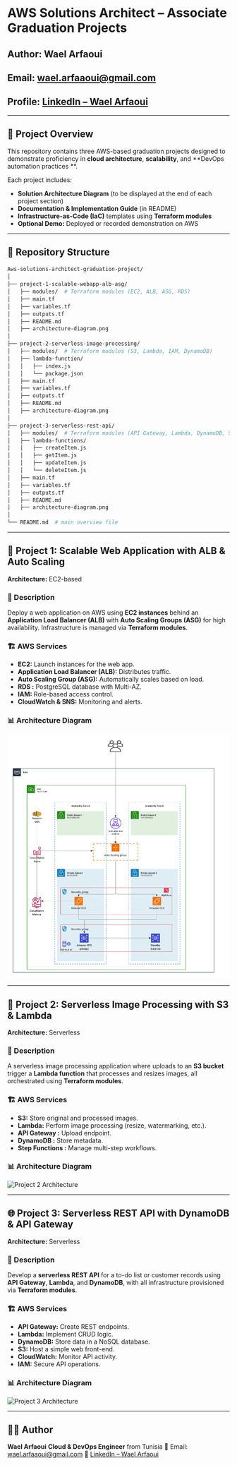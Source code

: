 # AWS Solutions Architect – Associate Graduation Projects

## **Author:** Wael Arfaoui

## **Email:** [wael.arfaaoui@gmail.com](mailto:wael.arfaaoui@gmail.com)

## **Profile:** [LinkedIn – Wael Arfaoui](https://www.linkedin.com/in/wael-arfaoui-2b5503213/)

---

## 📘 Project Overview

This repository contains three AWS-based graduation projects designed to demonstrate proficiency in **cloud architecture**, **scalability**, and **DevOps automation practices **.

Each project includes:

* **Solution Architecture Diagram** (to be displayed at the end of each project section)
* **Documentation & Implementation Guide** (in README)
* **Infrastructure-as-Code (IaC)** templates using **Terraform modules**
* **Optional Demo:** Deployed or recorded demonstration on AWS

---

## 📁 Repository Structure

```bash
Aws-solutions-architect-graduation-project/
│
├── project-1-scalable-webapp-alb-asg/
│   ├── modules/  # Terraform modules (EC2, ALB, ASG, RDS)
│   ├── main.tf
│   ├── variables.tf
│   ├── outputs.tf
│   ├── README.md
│   ├── architecture-diagram.png
│
├── project-2-serverless-image-processing/
│   ├── modules/  # Terraform modules (S3, Lambda, IAM, DynamoDB)
│   ├── lambda-function/
│   │   ├── index.js
│   │   └── package.json
│   ├── main.tf
│   ├── variables.tf
│   ├── outputs.tf
│   ├── README.md
│   ├── architecture-diagram.png
│
├── project-3-serverless-rest-api/
│   ├── modules/  # Terraform modules (API Gateway, Lambda, DynamoDB, S3)
│   ├── lambda-functions/
│   │   ├── createItem.js
│   │   ├── getItem.js
│   │   ├── updateItem.js
│   │   └── deleteItem.js
│   ├── main.tf
│   ├── variables.tf
│   ├── outputs.tf
│   ├── README.md
│   ├── architecture-diagram.png
│
└── README.md  # main overview file
```

---

## 🚀 Project 1: Scalable Web Application with ALB & Auto Scaling

**Architecture:** EC2-based

### 🧩 Description

Deploy a web application on AWS using **EC2 instances** behind an **Application Load Balancer (ALB)** with **Auto Scaling Groups (ASG)** for high availability. Infrastructure is managed via **Terraform modules**.

### 🏗️ AWS Services

* **EC2:** Launch instances for the web app.
* **Application Load Balancer (ALB):** Distributes traffic.
* **Auto Scaling Group (ASG):** Automatically scales based on load.
* **RDS :** PostgreSQL database with Multi-AZ.
* **IAM:** Role-based access control.
* **CloudWatch & SNS:** Monitoring and alerts.

### 📊 Architecture Diagram

![Project 1 Architecture](./project-1-scalable-webapp-alb-asg/architecture-diagram.png)

---

## 🧠 Project 2: Serverless Image Processing with S3 & Lambda

**Architecture:** Serverless

### 🧩 Description

A serverless image processing application where uploads to an **S3 bucket** trigger a **Lambda function** that processes and resizes images, all orchestrated using **Terraform modules**.

### 🏗️ AWS Services

* **S3:** Store original and processed images.
* **Lambda:** Perform image processing (resize, watermarking, etc.).
* **API Gateway :** Upload endpoint.
* **DynamoDB :** Store metadata.
* **Step Functions :** Manage multi-step workflows.

### 📊 Architecture Diagram

![Project 2 Architecture](./project-2-serverless-image-processing/architecture-diagram.png)

---

## 🌐 Project 3: Serverless REST API with DynamoDB & API Gateway

**Architecture:** Serverless

### 🧩 Description

Develop a **serverless REST API** for a to-do list or customer records using **API Gateway**, **Lambda**, and **DynamoDB**, with all infrastructure provisioned via **Terraform modules**.

### 🏗️ AWS Services

* **API Gateway:** Create REST endpoints.
* **Lambda:** Implement CRUD logic.
* **DynamoDB:** Store data in a NoSQL database.
* **S3:** Host a simple web front-end.
* **CloudWatch:** Monitor API activity.
* **IAM:** Secure API operations.

### 📊 Architecture Diagram

![Project 3 Architecture](./project-3-serverless-rest-api/architecture-diagram.png)

---

## 👨‍💻 Author

**Wael Arfaoui**
**Cloud & DevOps Engineer** from Tunisia
📧 Email: [wael.arfaaoui@gmail.com](mailto:wael.arfaaoui@gmail.com)
🔗 [LinkedIn – Wael Arfaoui](https://www.linkedin.com/in/wael-arfaoui-2b5503213/)
